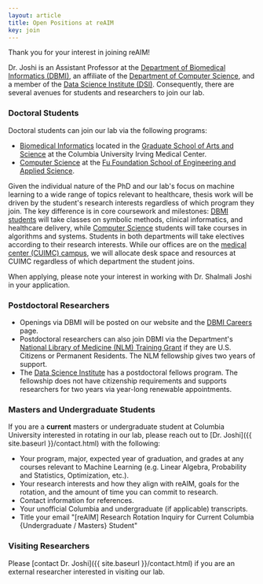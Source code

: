 ```yaml
---
layout: article
title: Open Positions at reAIM
key: join
---
```


Thank you for your interest in joining reAIM!

Dr. Joshi is an Assistant Professor at the [Department of Biomedical Informatics (DBMI)](https://www.dbmi.columbia.edu/faculty/), an affiliate of the [Department of Computer Science](https://www.cs.columbia.edu/people/affiliates/), and a member of the [Data Science Institute (DSI)](https://datascience.columbia.edu/people/shalmali-joshi/). Consequently, there are several avenues for students and researchers to join our lab.

### Doctoral Students

Doctoral students can join our lab via the following programs:
- [Biomedical Informatics](https://www.dbmi.columbia.edu/phd-in-biomedical-informatics/) located in the [Graduate School of Arts and Science](https://www.gsas.cuimc.columbia.edu/phd-programs) at the Columbia University Irving Medical Center.
- [Computer Science](https://www.cs.columbia.edu/education/phd/) at the [Fu Foundation School of Engineering and Applied Science](https://www.gradengineering.columbia.edu/academics/graduate/doctoral).

Given the individual nature of the PhD and our lab's focus on machine learning to a wide range of topics relevant to healthcare, thesis work will be driven by the student's research interests regardless of which program they join. The key difference is in core coursework and milestones: [DBMI students](https://www.dbmi.columbia.edu/courses/) will take classes on symbolic methods, clinical informatics, and healthcare delivery, while [Computer Science](https://www.cs.columbia.edu/education/phd/requirements/) students will take courses in algorithms and systems. Students in both departments will take electives according to their research interests. While our offices are on the [medical center (CUIMC) campus](https://universitylife.columbia.edu/content/maps-locations), we will allocate desk space and resources at CUIMC regardless of which department the student joins.

When applying, please note your interest in working with Dr. Shalmali Joshi in your application.

### Postdoctoral Researchers

- Openings via DBMI will be posted on our website and the [DBMI Careers](https://www.dbmi.columbia.edu/dbmi-careers/) page.
- Postdoctoral researchers can also join DBMI via the Department's [National Library of Medicine (NLM) Training Grant](https://www.dbmi.columbia.edu/postdoctoral-fellowship-degree/) if they are U.S. Citizens or Permanent Residents. The NLM fellowship gives two years of support.
- The [Data Science Institute](https://datascience.columbia.edu/research/postdoctoral-researchers/) has a postdoctoral fellows program. The fellowship does not have citizenship requirements and supports researchers for two years via year-long renewable appointments.

### Masters and Undergraduate Students

If you are a **current** masters or undergraduate student at Columbia University interested in rotating in our lab, please reach out to [Dr. Joshi]({{ site.baseurl }}/contact.html) with the following:

- Your program, major, expected year of graduation, and grades at any courses relevant to Machine Learning (e.g. Linear Algebra, Probability and Statistics, Optimization, etc.).
- Your research interests and how they align with reAIM, goals for the rotation, and the amount of time you can commit to research.
- Contact information for references.
- Your unofficial Columbia and undergraduate (if applicable) transcripts.
- Title your email "\[reAIM\] Research Rotation Inquiry for Current Columbia {Undergraduate / Masters} Student"

### Visiting Researchers

Please [contact Dr. Joshi]({{ site.baseurl }}/contact.html) if you are an external researcher interested in visiting our lab.